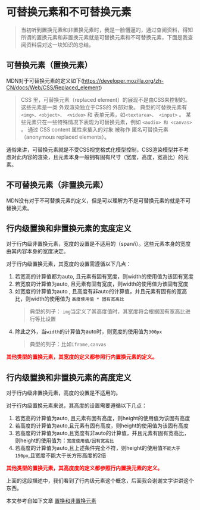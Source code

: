 # 可替换元素和不可替换元素
>当初听到置换元素和非置换元素时，我是一脸懵逼的，通过查阅资料，得知所谓的置换元素和非置换元素就是可替换元素和不可替换元素，下面是我查阅资料后对这一块知识的总结。

## 可替换元素（置换元素）
   MDN对于可替换元素的定义如下(https://developer.mozilla.org/zh-CN/docs/Web/CSS/Replaced_element)
   >CSS 里，可替换元素（replaced element）的展现不是由CSS来控制的。这些元素是一类 外观渲染独立于CSS的 外部对象。 典型的可替换元素有 ``<img>、<object>、 <video>`` 和 表单元素，如``<textarea>、 <input>`` 。 某些元素只在一些特殊情况下表现为可替换元素，例如 ``<audio> 和 <canvas>`` 。 通过 CSS content 属性来插入的对象 被称作 匿名可替换元素（anonymous replaced elements）。

通俗来讲，可替换元素就是不受CSS视觉格式化模型控制，CSS渲染模型并不考虑对此内容的渲染，且元素本身一般拥有固有尺寸（宽度，高度，宽高比）的元素。

## 不可替换元素（非置换元素）
MDN没有对于不可替换元素的定义，但是可以理解为不是可替换元素的就是不可替换元素。


## 行内级置换和非置换元素的宽度定义
对于行内级非置换元素，宽度的设置是不适用的（span/i）。这些元素本身的宽度由其内容本身的宽度决定。

对于行内级置换元素，其宽度的设置需遵循以下几点：
  1. 若宽高的计算值都为auto, 且元素有固有宽度，则width的使用值为该固有宽度
  2. 若宽度的计算值为auto, 且元素有固有宽度，则width的使用值为该固有宽度
  3. 如宽度的计算值为auto , 且高度有非auto的计算值，并且元素有固有的宽高比，则width的使用值为 ``高度使用值 * 固有宽高比``
     >典型的列子： ``img``当定义了其高度值时，其宽度将会根据固有宽高比进行等比设置
  4. 除此之外，当``width``的计算值为auto时，则宽度的使用值为``300px``
     >典型的列子：比如``iframe,canvas``


**<b style="color:red">其他类型的置换元素，其宽度的定义都参照行内置换元素的定义。</b>**

## 行内级置换和非置换元素的高度定义

对于行内级非置换元素，高度的设置是不适用的。

对于行内级置换元素来说，其高度的设置需要遵循以下几点：
  1. 若宽高的计算值为auto, 且元素有固有高度，则height的使用值为该固有高度
  2. 若高度的计算值为auto,且元素有固有高度，则height的使用值为该固有高度
  3. 若高度的计算值为auto,且宽度有非auto的计算值，并且元素有固有宽高比，则height的使用值为：``宽度使用值/固有宽高比``
  4. 若高度的计算值为auto,且上述条件完全不符，则height的使用值``不能大于150px``,且宽度不能大于长方形高度的2倍
   

**<b style="color:red">其他类型的置换元素，其高度度的定义都参照行内置换元素的定义。</b>**


上面的这段描述中，我们看到了行内级元素这个概念，后面我会谢谢文字讲讲这个东西。

本文参考自如下文章 [置换和非置换元素][url1]


[url1]:http://blog.doyoe.com/2015/03/15/css/%E7%BD%AE%E6%8D%A2%E5%92%8C%E9%9D%9E%E7%BD%AE%E6%8D%A2%E5%85%83%E7%B4%A0/?utm_source=caibaojian.com

